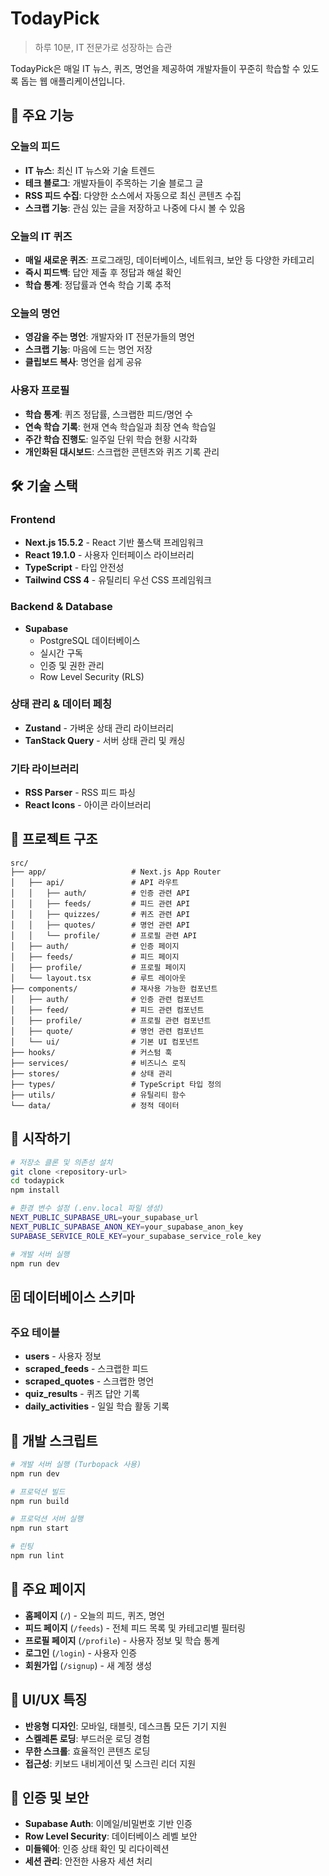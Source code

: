 # TodayPick

> 하루 10분, IT 전문가로 성장하는 습관

TodayPick은 매일 IT 뉴스, 퀴즈, 명언을 제공하여 개발자들이 꾸준히 학습할 수 있도록 돕는 웹 애플리케이션입니다.

## 🚀 주요 기능

### 오늘의 피드

- **IT 뉴스**: 최신 IT 뉴스와 기술 트렌드
- **테크 블로그**: 개발자들이 주목하는 기술 블로그 글
- **RSS 피드 수집**: 다양한 소스에서 자동으로 최신 콘텐츠 수집
- **스크랩 기능**: 관심 있는 글을 저장하고 나중에 다시 볼 수 있음

### 오늘의 IT 퀴즈

- **매일 새로운 퀴즈**: 프로그래밍, 데이터베이스, 네트워크, 보안 등 다양한 카테고리
- **즉시 피드백**: 답안 제출 후 정답과 해설 확인
- **학습 통계**: 정답률과 연속 학습 기록 추적

### 오늘의 명언

- **영감을 주는 명언**: 개발자와 IT 전문가들의 명언
- **스크랩 기능**: 마음에 드는 명언 저장
- **클립보드 복사**: 명언을 쉽게 공유

### 사용자 프로필

- **학습 통계**: 퀴즈 정답률, 스크랩한 피드/명언 수
- **연속 학습 기록**: 현재 연속 학습일과 최장 연속 학습일
- **주간 학습 진행도**: 일주일 단위 학습 현황 시각화
- **개인화된 대시보드**: 스크랩한 콘텐츠와 퀴즈 기록 관리

## 🛠 기술 스택

### Frontend

- **Next.js 15.5.2** - React 기반 풀스택 프레임워크
- **React 19.1.0** - 사용자 인터페이스 라이브러리
- **TypeScript** - 타입 안전성
- **Tailwind CSS 4** - 유틸리티 우선 CSS 프레임워크

### Backend & Database

- **Supabase**
  - PostgreSQL 데이터베이스
  - 실시간 구독
  - 인증 및 권한 관리
  - Row Level Security (RLS)

### 상태 관리 & 데이터 페칭

- **Zustand** - 가벼운 상태 관리 라이브러리
- **TanStack Query** - 서버 상태 관리 및 캐싱

### 기타 라이브러리

- **RSS Parser** - RSS 피드 파싱
- **React Icons** - 아이콘 라이브러리

## 📁 프로젝트 구조

```
src/
├── app/                   # Next.js App Router
│   ├── api/               # API 라우트
│   │   ├── auth/          # 인증 관련 API
│   │   ├── feeds/         # 피드 관련 API
│   │   ├── quizzes/       # 퀴즈 관련 API
│   │   ├── quotes/        # 명언 관련 API
│   │   └── profile/       # 프로필 관련 API
│   ├── auth/              # 인증 페이지
│   ├── feeds/             # 피드 페이지
│   ├── profile/           # 프로필 페이지
│   └── layout.tsx         # 루트 레이아웃
├── components/            # 재사용 가능한 컴포넌트
│   ├── auth/              # 인증 관련 컴포넌트
│   ├── feed/              # 피드 관련 컴포넌트
│   ├── profile/           # 프로필 관련 컴포넌트
│   ├── quote/             # 명언 관련 컴포넌트
│   └── ui/                # 기본 UI 컴포넌트
├── hooks/                 # 커스텀 훅
├── services/              # 비즈니스 로직
├── stores/                # 상태 관리
├── types/                 # TypeScript 타입 정의
├── utils/                 # 유틸리티 함수
└── data/                  # 정적 데이터
```

## 🚀 시작하기

```bash
# 저장소 클론 및 의존성 설치
git clone <repository-url>
cd todaypick
npm install

# 환경 변수 설정 (.env.local 파일 생성)
NEXT_PUBLIC_SUPABASE_URL=your_supabase_url
NEXT_PUBLIC_SUPABASE_ANON_KEY=your_supabase_anon_key
SUPABASE_SERVICE_ROLE_KEY=your_supabase_service_role_key

# 개발 서버 실행
npm run dev
```

## 🗄 데이터베이스 스키마

### 주요 테이블

- **users** - 사용자 정보
- **scraped_feeds** - 스크랩한 피드
- **scraped_quotes** - 스크랩한 명언
- **quiz_results** - 퀴즈 답안 기록
- **daily_activities** - 일일 학습 활동 기록

## 🔧 개발 스크립트

```bash
# 개발 서버 실행 (Turbopack 사용)
npm run dev

# 프로덕션 빌드
npm run build

# 프로덕션 서버 실행
npm run start

# 린팅
npm run lint
```

## 📱 주요 페이지

- **홈페이지** (`/`) - 오늘의 피드, 퀴즈, 명언
- **피드 페이지** (`/feeds`) - 전체 피드 목록 및 카테고리별 필터링
- **프로필 페이지** (`/profile`) - 사용자 정보 및 학습 통계
- **로그인** (`/login`) - 사용자 인증
- **회원가입** (`/signup`) - 새 계정 생성

## 🎨 UI/UX 특징

- **반응형 디자인**: 모바일, 태블릿, 데스크톱 모든 기기 지원
- **스켈레톤 로딩**: 부드러운 로딩 경험
- **무한 스크롤**: 효율적인 콘텐츠 로딩
- **접근성**: 키보드 내비게이션 및 스크린 리더 지원

## 🔐 인증 및 보안

- **Supabase Auth**: 이메일/비밀번호 기반 인증
- **Row Level Security**: 데이터베이스 레벨 보안
- **미들웨어**: 인증 상태 확인 및 리다이렉션
- **세션 관리**: 안전한 사용자 세션 처리
